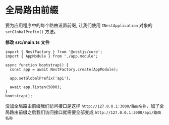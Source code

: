 # 全局路由前缀

要为应用程序中的每个路由设置前缀, 让我们使用 `INestApplication` 对象的 `setGlobalPrefix()` 方法。

**修改 src/main.ts 文件**

```ts{7}
import { NestFactory } from '@nestjs/core';
import { AppModule } from './app.module';

async function bootstrap() {
  const app = await NestFactory.create(AppModule);

  app.setGlobalPrefix('api');

  await app.listen(5000);
}
bootstrap();
```

没加全局路由前缀我们访问接口是这样 `http://127.0.0.1:3000/路由名称`，加了全局路由前缀之后我们访问接口就需要全部变成 `http://127.0.0.1:3000/api/路由名称`
